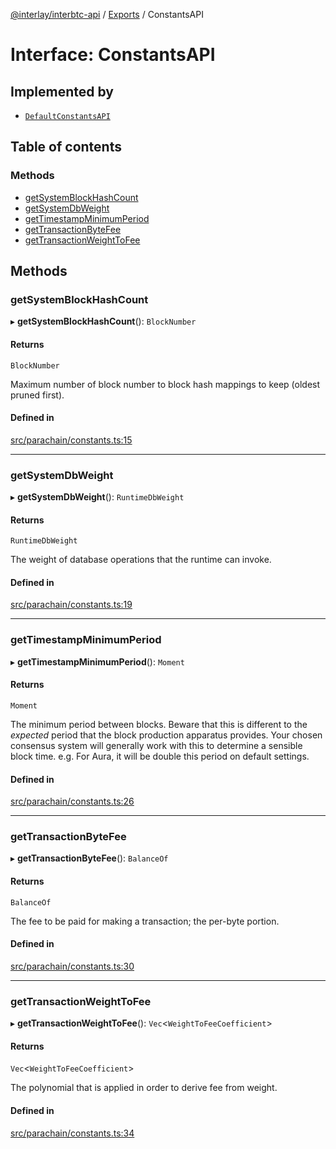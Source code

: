 [@interlay/interbtc-api](/README.md) / [Exports](/modules.md) / ConstantsAPI

# Interface: ConstantsAPI

## Implemented by

- [`DefaultConstantsAPI`](/classes/DefaultConstantsAPI.md)

## Table of contents

### Methods

- [getSystemBlockHashCount](/interfaces/ConstantsAPI.md#getsystemblockhashcount)
- [getSystemDbWeight](/interfaces/ConstantsAPI.md#getsystemdbweight)
- [getTimestampMinimumPeriod](/interfaces/ConstantsAPI.md#gettimestampminimumperiod)
- [getTransactionByteFee](/interfaces/ConstantsAPI.md#gettransactionbytefee)
- [getTransactionWeightToFee](/interfaces/ConstantsAPI.md#gettransactionweighttofee)

## Methods

### getSystemBlockHashCount

▸ **getSystemBlockHashCount**(): `BlockNumber`

#### Returns

`BlockNumber`

Maximum number of block number to block hash mappings to keep (oldest pruned first).

#### Defined in

[src/parachain/constants.ts:15](https://github.com/interlay/interbtc-api/blob/3128908/src/parachain/constants.ts#L15)

___

### getSystemDbWeight

▸ **getSystemDbWeight**(): `RuntimeDbWeight`

#### Returns

`RuntimeDbWeight`

The weight of database operations that the runtime can invoke.

#### Defined in

[src/parachain/constants.ts:19](https://github.com/interlay/interbtc-api/blob/3128908/src/parachain/constants.ts#L19)

___

### getTimestampMinimumPeriod

▸ **getTimestampMinimumPeriod**(): `Moment`

#### Returns

`Moment`

The minimum period between blocks. Beware that this is different to the *expected* period
that the block production apparatus provides. Your chosen consensus system will generally
work with this to determine a sensible block time. e.g. For Aura, it will be double this
period on default settings.

#### Defined in

[src/parachain/constants.ts:26](https://github.com/interlay/interbtc-api/blob/3128908/src/parachain/constants.ts#L26)

___

### getTransactionByteFee

▸ **getTransactionByteFee**(): `BalanceOf`

#### Returns

`BalanceOf`

The fee to be paid for making a transaction; the per-byte portion.

#### Defined in

[src/parachain/constants.ts:30](https://github.com/interlay/interbtc-api/blob/3128908/src/parachain/constants.ts#L30)

___

### getTransactionWeightToFee

▸ **getTransactionWeightToFee**(): `Vec`<`WeightToFeeCoefficient`\>

#### Returns

`Vec`<`WeightToFeeCoefficient`\>

The polynomial that is applied in order to derive fee from weight.

#### Defined in

[src/parachain/constants.ts:34](https://github.com/interlay/interbtc-api/blob/3128908/src/parachain/constants.ts#L34)
